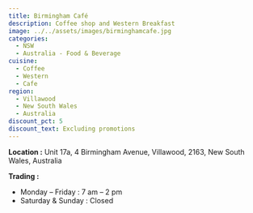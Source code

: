 ```yaml
---
title: Birmingham Café
description: Coffee shop and Western Breakfast
image: ../../assets/images/birminghamcafe.jpg
categories:
  - NSW
  - Australia - Food & Beverage
cuisine:
  - Coffee
  - Western
  - Cafe
region:
  - Villawood
  - New South Wales
  - Australia
discount_pct: 5
discount_text: Excluding promotions
---
```

**Location :** Unit 17a, 4 Birmingham Avenue, Villawood, 2163, New South Wales, Australia

**Trading :**

* Monday – Friday : 7 am – 2 pm
* Saturday & Sunday : Closed
